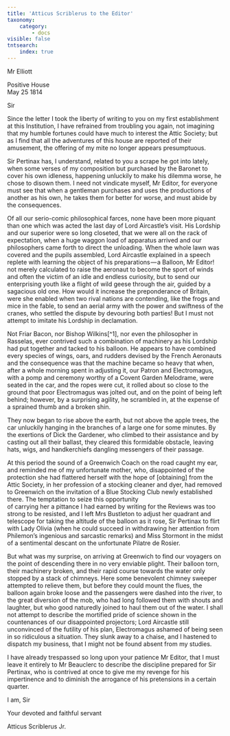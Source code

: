 ```yaml
---
title: 'Atticus Scriblerus to the Editor'
taxonomy:
    category:
        - docs
visible: false
tntsearch:
    index: true
---
```


<div class="author">Mr Elliott</div>

Positive House  
May 25 1814

Sir  

Since the letter I took the liberty of writing to you on my first establishment at this Institution, I have refrained from troubling you again, not imagining that my humble fortunes could have much to interest the Attic Society; but as I find that all the adventures of this house are reported of their amusement, the offering of my mite no longer appears presumptuous.

Sir Pertinax has, I understand, related to you a scrape he got into lately, when some verses of my composition but purchased by the Baronet to cover his own idleness, happening unluckily to make his dilemma worse, he chose to disown them. I need not vindicate myself, Mr Editor, for everyone must see that when a gentleman purchases and uses the productions of another as his own, he takes them for better for worse, and must abide by the consequences.  

Of all our serio-comic philosophical farces, none have been more piquant than one which was acted the last day of Lord Aircastle’s visit. His Lordship and our superior were so long closeted, that we were all on the rack of expectation, when a huge waggon load of apparatus arrived and our philosophers came forth to direct the unloading. When the whole lawn was covered and the pupils assembled, Lord Aircastle explained in a speech replete with learning the object of his preparations — a Balloon, Mr Editor! not merely calculated to raise the aeronaut to become the sport of winds and often the victim of an idle and endless curiosity, but to send our enterprising youth like a flight of wild geese through the air, guided by a sagacious old one. How would it increase the preponderance of Britain, were she enabled when two rival nations are contending, like the frogs and mice in the fable, to send an aerial army with the power and swiftness of the cranes, who settled the dispute by devouring both parties! But I must not attempt to imitate his Lordship in declamation.

Not Friar Bacon, nor Bishop Wilkins[^1], nor even the philosopher in Rasselas, ever contrived such a combination of machinery as his Lordship had put together and tacked to his balloon. He appears to have combined every species of wings, oars, and rudders devised by the French Aeronauts and the consequence was that the machine became so heavy that when, after a whole morning spent in adjusting it, our Patron and Electromagus, with a pomp and ceremony worthy of a Covent Garden Melodrame, were seated in the car, and the ropes were cut, it rolled about so close to the ground that poor Electromagus was jolted out, and on the point of being left behind; however, by a surprising agility, he scrambled in, at the expense of a sprained thumb and a broken shin.

They now began to rise above the earth, but not above the apple trees, the car unluckily hanging in the branches of a large one for some minutes. By the exertions of Dick the Gardener, who climbed to their assistance and by casting out all their ballast, they cleared this formidable obstacle, leaving hats, wigs, and handkerchiefs dangling messengers of their passage.

At this period the sound of a Greenwich Coach on the road caught my ear, and reminded me of my unfortunate mother, who, disappointed of the protection she had flattered herself with the hope of [obtaining] from the Attic Society, in her profession of a stocking cleaner and dyer, had removed to Greenwich on the invitation of a Blue Stocking Club newly established there. The temptation to seize this opportunity  
of carrying her a pittance I had earned by writing for the Reviews was too strong to be resisted, and I left Mrs Bustleton to adjust her quadrant and telescope for taking the altitude of the balloon as it rose, Sir Pertinax to flirt with Lady Olivia (when he could succeed in withdrawing her attention from Philemon’s ingenious and sarcastic remarks) and Miss Stormont in the midst of a sentimental descant on the unfortunate Pilatre de Rosier.

But what was my surprise, on arriving at Greenwich to find our voyagers on the point of descending there in no very enviable plight. Their balloon torn, their machinery broken, and their rapid course towards the water only stopped by a stack of chimneys. Here some benevolent chimney sweeper attempted to relieve them, but before they could mount the flues, the balloon again broke loose and the passengers were dashed into the river, to the great diversion of the mob, who had long followed them with shouts and laughter, but who good naturedly joined to haul them out of the water. I shall not attempt to describe the mortified pride of science shown in the countenances of our disappointed projectors; Lord Aircastle still unconvinced of the futility of his plan, Electromagus ashamed of being seen in so ridiculous a situation. They slunk away to a chaise, and I hastened to dispatch my business, that I might not be found absent from my studies.

I have already trespassed so long upon your patience Mr Editor, that I must leave it entirely to Mr Beauclerc to describe the discipline prepared for Sir Pertinax, who is contrived at once to give me my revenge for his impertinence and to diminish the arrogance of his pretensions in a certain quarter.

I am, Sir  

Your devoted and faithful servant

Atticus Scriblerus Jr.